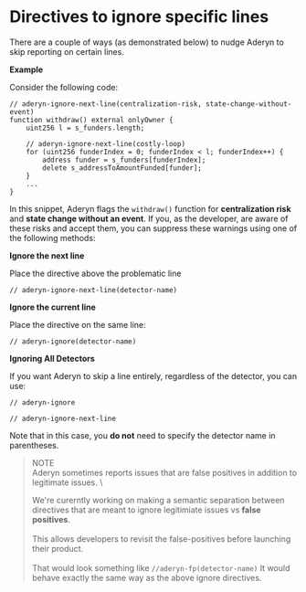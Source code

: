 # Directives to ignore specific lines

There are a couple of ways (as demonstrated below) to nudge Aderyn to skip reporting on certain lines.

**Example**

Consider the following code:

```solidity
// aderyn-ignore-next-line(centralization-risk, state-change-without-event)  
function withdraw() external onlyOwner {  
    uint256 l = s_funders.length;  

    // aderyn-ignore-next-line(costly-loop)  
    for (uint256 funderIndex = 0; funderIndex < l; funderIndex++) {  
        address funder = s_funders[funderIndex];  
        delete s_addressToAmountFunded[funder];  
    }  
    ...  
}  
```



In this snippet, Aderyn flags the `withdraw()` function for **centralization risk** and **state change without an event**. If you, as the developer, are aware of these risks and accept them, you can suppress these warnings using one of the following methods:



**Ignore the next line**

Place the directive above the problematic line

```
// aderyn-ignore-next-line(detector-name)
```



**Ignore the current line**

Place the directive on the same line:

```
// aderyn-ignore(detector-name)  
```



**Ignoring All Detectors**

If you want Aderyn to skip a line entirely, regardless of the detector, you can use:

```
// aderyn-ignore  
```

```
// aderyn-ignore-next-line  
```

Note that in this case, you **do not** need to specify the detector name in parentheses.



> NOTE\
> Aderyn sometimes reports issues that are false positives in addition to legitimate issues. \
>
>
> We're curerntly working on making a semantic separation between directives that are meant to ignore legitimiate issues vs **false positives**. \
> \
> This allows developers to revisit the false-positives before launching their product. \
> \
> That would look something like `//aderyn-fp(detector-name)` It would behave exactly the same way as the above ignore directives.&#x20;



